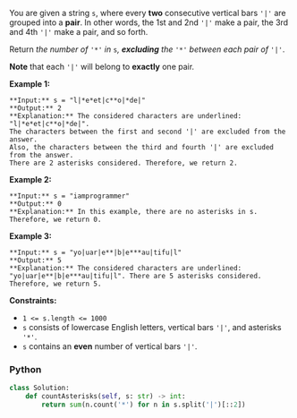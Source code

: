 You are given a string  `s`, where every  **two**  consecutive vertical bars  `'|'`  are grouped into a  **pair**. In other words, the 1st  and 2nd  `'|'`  make a pair, the 3rd  and 4th  `'|'`  make a pair, and so forth.

Return  _the number of_ `'*'` _in_ `s`_,  **excluding**  the_ `'*'` _between each pair of_ `'|'`.

**Note**  that each  `'|'`  will belong to  **exactly**  one pair.

**Example 1:**
```
**Input:** s = "l|*e*et|c**o|*de|"
**Output:** 2
**Explanation:** The considered characters are underlined: "l|*e*et|c**o|*de|".
The characters between the first and second '|' are excluded from the answer.
Also, the characters between the third and fourth '|' are excluded from the answer.
There are 2 asterisks considered. Therefore, we return 2.
```

**Example 2:**
```
**Input:** s = "iamprogrammer"
**Output:** 0
**Explanation:** In this example, there are no asterisks in s. Therefore, we return 0.
```

**Example 3:**
```
**Input:** s = "yo|uar|e**|b|e***au|tifu|l"
**Output:** 5
**Explanation:** The considered characters are underlined: "yo|uar|e**|b|e***au|tifu|l". There are 5 asterisks considered. Therefore, we return 5.
```

**Constraints:**

-   `1 <= s.length <= 1000`
-   `s`  consists of lowercase English letters, vertical bars  `'|'`, and asterisks  `'*'`.
-   `s`  contains an  **even**  number of vertical bars  `'|'`.


### Python
```python
class Solution:
    def countAsterisks(self, s: str) -> int:
        return sum(n.count('*') for n in s.split('|')[::2])
```